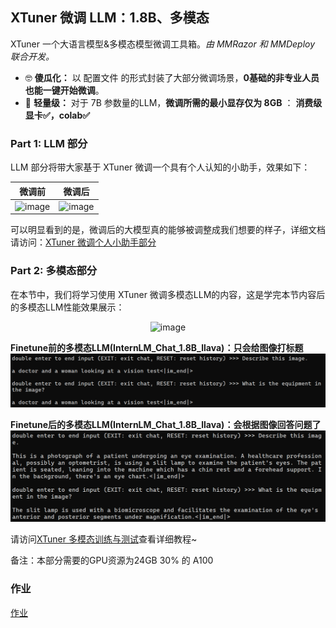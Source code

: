 ## XTuner 微调 LLM：1.8B、多模态

 XTuner 一个大语言模型&多模态模型微调工具箱。*由* *MMRazor* *和* *MMDeploy* *联合开发。*

- 🤓 **傻瓜化：** 以 配置文件 的形式封装了大部分微调场景，**0基础的非专业人员也能一键开始微调**。
- 🍃 **轻量级：** 对于 7B 参数量的LLM，**微调所需的最小显存仅为 8GB** ： **消费级显卡✅，colab✅**

### Part 1: LLM 部分


LLM 部分将带大家基于 XTuner 微调一个具有个人认知的小助手，效果如下：

| 微调前   | 微调后          |
| -------- | --------------- |
| ![image](https://github.com/Jianfeng777/tutorial/assets/108343727/7f45e22c-f473-4d6d-bae7-533bacad474b)|![image](https://github.com/Jianfeng777/tutorial/assets/108343727/6f021db9-d590-425d-b000-14760b1cb863)|

可以明显看到的是，微调后的大模型真的能够被调整成我们想要的样子，详细文档请访问：[XTuner 微调个人小助手部分](./personal_assistant_document.md)


### Part 2: 多模态部分


在本节中，我们将学习使用 XTuner 微调多模态LLM的内容，这是学完本节内容后的多模态LLM性能效果展示：

<div align=center>

![image](https://github.com/InternLM/Tutorial/assets/25839884/7bab37ec-18f9-4731-979d-c5fc8acf80fa)

</div>


**Finetune前的多模态LLM(InternLM_Chat_1.8B_llava)：只会给图像打标题**
![ft_before](./llava/img4md/ft_before.png)

**Finetune后的多模态LLM(InternLM_Chat_1.8B_llava)：会根据图像回答问题了**
![ft_after](./llava/img4md/ft_after.png)
</details>

请访问[XTuner 多模态训练与测试](./llava/xtuner_llava.md)查看详细教程~

备注：本部分需要的GPU资源为24GB 30% 的 A100


### 作业

[作业](./homework.md)
